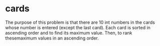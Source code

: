 # cards
The purpose of this problem is that there are 10 int numbers in the cards whose number is entered (except the last card). Each card is sorted in ascending order and to find its maximum value. 
Then, to rank thesemaximum values in an ascending order.
